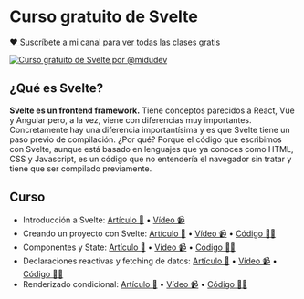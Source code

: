 # Curso gratuito de Svelte

[♥️ Suscríbete a mi canal para ver todas las clases gratis](https://www.youtube.com/c/midudev?sub_confirmation=1)

[![Curso gratuito de Svelte por @midudev](http://i3.ytimg.com/vi/Xsxm8_BI63s/maxresdefault.jpg)](https://www.youtube.com/watch?v=Xsxm8_BI63s&list=PLV8x_i1fqBw2QScggh0pw2ATSJg_WHqUN)

## ¿Qué es Svelte? 

**Svelte es un frontend framework.** Tiene conceptos parecidos a React, Vue y Angular pero, a la vez, viene con diferencias muy importantes. Concretamente hay una diferencia importantísima y es que Svelte tiene un paso previo de compilación. ¿Por qué? Porque el código que escribimos con Svelte, aunque está basado en lenguajes que ya conoces como HTML, CSS y Javascript, es un código que no entendería el navegador sin tratar y tiene que ser compilado previamente.

## Curso

- Introducción a Svelte: [Artículo 📝](https://midu.dev/introducci%C3%B3n-a-svelte/) • [Vídeo 📹](https://www.youtube.com/watch?v=Xsxm8_BI63s)
- Creando un proyecto con Svelte: [Artículo 📝](https://midu.dev/crea-un-nuevo-proyect-con-svelte-3/) •  [Vídeo 📹](https://www.youtube.com/watch?v=VTkDuQ9RLVU)  • [Código 👨‍💻](https://github.com/midudev/curso-gratuito-svelte/tree/inicia-un-proyecto-con-svelte)
- Componentes y State: [Artículo 📝](https://midu.dev/componentes-y-estado-en-svelte/) •  [Vídeo 📹](https://www.youtube.com/watch?v=B4obfRtW4ho)  • [Código 👨‍💻](https://github.com/midudev/curso-gratuito-svelte/tree/state-y-componentes)
- Declaraciones reactivas y fetching de datos: [Artículo 📝](https://midu.dev/declaraciones-reactivas-fetching-de-datos-en-svelte/) •  [Vídeo 📹](https://www.youtube.com/watch?v=n3T_vbCJ1nY)  • [Código 👨‍💻](https://github.com/midudev/curso-gratuito-svelte/tree/reactive-declarations-and-statements)
- Renderizado condicional: [Artículo 📝](https://midu.dev/svelte-renderizado-condicional/) •  [Vídeo 📹](https://www.youtube.com/watch?v=r2ZX_Awv3WU)  • [Código 👨‍💻](https://github.com/midudev/curso-gratuito-svelte/tree/conditional-rendering)

